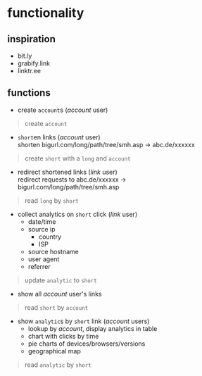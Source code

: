 # functionality

## inspiration
- bit.ly
- grabify.link
- linktr.ee

## functions
- create `account`s (*account* user)  
> create `account`
- `short`en links (*account* user)  
shorten bigurl.com/long/path/tree/smh.asp -> abc.de/xxxxxx
> create `short` with a `long` and `account`
- redirect shortened links (*link* user)  
redirect requests to abc.de/xxxxxx -> bigurl.com/long/path/tree/smh.asp
> read `long` by `short`
- collect analytics on `short` click (*link* user)  
  - date/time
  - source ip
    - country
    - ISP
  - source hostname
  - user agent
  - referrer
> update `analytic` to `short`
- show all *account* user's links
> read `short` by `account`
- show `analytic`s by `short` link (*account* users)
  - lookup by *account*, display analytics in table
  - chart with clicks by time
  - pie charts of devices/browsers/versions
  - geographical map
> read `analytic` by `short`